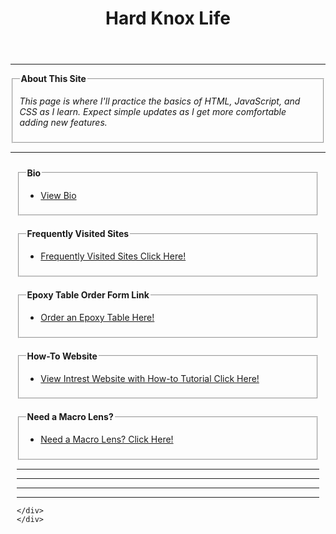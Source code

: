 <html>
<head>
  <meta charset="UTF-8">
  <meta name="viewport" content="width=device-width, initial-scale=1.0">
  <title>Hard Knox Life</title>
  <link rel="stylesheet" href="Index Page.css">
  
<style>
.row {
  display: -webkit-flex;
  display: flex;
}

.column {
  -webkit-flex: 1;
  -ms-flex: 1;
  flex: 1;
  padding: 10px;
}

@media (max-width: 1000px) {
  .row {
    -webkit-flex-direction: column;
    flex-direction: column;
  }
</style> 
</head>

<body>
  <header>
    <h1>Hard Knox Life</h1>
  </header>

  <hr>

  <fieldset>
    <legend><b>About This Site</b></legend>
    <em>
      <p>This page is where I'll practice the basics of HTML, JavaScript, and CSS as I learn. Expect simple updates as I get more comfortable adding new features.</p>
    </em>
  </fieldset>


  <hr>
  <div class="row">
  <div class="column">
    <fieldset>
    <legend><b>Bio</b></legend>
    <p>
      <ul>
        <li><a href="Bio2.html">View Bio</a></li>
      </ul>
    </p>
  </fieldset>
  </div>

  <div class="row">
  <div class="column">
  <fieldset>
    <legend><b>Frequently Visited Sites</b></legend>
    <ul>
      <li><a href="FrequentSites.html">Frequently Visited Sites Click Here!</a></li>
    </ul>
  </fieldset>
  </div>

  <div class="row">
  <div class="column">
  <fieldset>
    <legend><b>Epoxy Table Order Form Link</b></legend>
    <p>
    <ul>
      <li><a href="OrderForm/Epoxy Table Order Form.html">Order an Epoxy Table Here!</a></li>
    </ul>
    </p>
  </fieldset>
  </div>

  <div class="row">
  <div class="column">
  <fieldset>
    <legend><b>How-To Website</b></legend>
    <p>
      <ul>
        <li><a href="Mastery Website.html">View Intrest Website with How-to Tutorial Click Here!</a></li>
      </ul>
    </p>
  </fieldset>
  </div>
    
  <div class="row">
  <div class="column">
  <fieldset>
    <legend><b>Need a Macro Lens?</b></legend>
    <p>
      <ul>
        <li><a href="MacroLens.html">Need a Macro Lens? Click Here!</a></li>
      </ul>
    </p>
    </fieldset>
    <hr>
    <hr>
    <hr>
    <hr>
    
    </div>
    </div>




